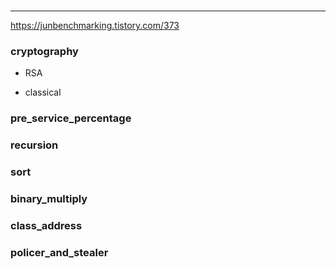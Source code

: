 #
-----------------------------------


https://junbenchmarking.tistory.com/373

### cryptography

+ RSA

+ classical

### pre_service_percentage

### recursion

### sort

### binary_multiply

### class_address

### policer_and_stealer


